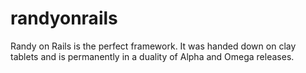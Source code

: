 randyonrails
============

Randy on Rails is the perfect framework. It was handed down on clay tablets and is permanently in a duality of Alpha and Omega releases.
